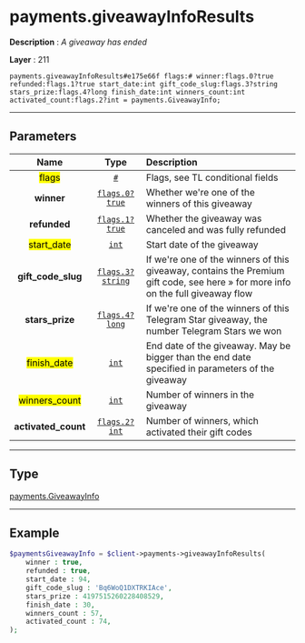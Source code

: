 # payments.giveawayInfoResults

**Description** : *A giveaway has ended*

**Layer** : 211

```tl
payments.giveawayInfoResults#e175e66f flags:# winner:flags.0?true refunded:flags.1?true start_date:int gift_code_slug:flags.3?string stars_prize:flags.4?long finish_date:int winners_count:int activated_count:flags.2?int = payments.GiveawayInfo;
```

---

## Parameters

| Name | Type | Description |
| :---: | :---: | :--- |
| <mark>flags</mark> | [`#`](type/#) | Flags, see TL conditional fields |
| **winner** | [`flags.0?true`](type/true) | Whether we're one of the winners of this giveaway |
| **refunded** | [`flags.1?true`](type/true) | Whether the giveaway was canceled and was fully refunded |
| <mark>start_date</mark> | [`int`](type/int) | Start date of the giveaway |
| **gift_code_slug** | [`flags.3?string`](type/string) | If we're one of the winners of this giveaway, contains the Premium gift code, see here » for more info on the full giveaway flow |
| **stars_prize** | [`flags.4?long`](type/long) | If we're one of the winners of this Telegram Star giveaway, the number Telegram Stars we won |
| <mark>finish_date</mark> | [`int`](type/int) | End date of the giveaway. May be bigger than the end date specified in parameters of the giveaway |
| <mark>winners_count</mark> | [`int`](type/int) | Number of winners in the giveaway |
| **activated_count** | [`flags.2?int`](type/int) | Number of winners, which activated their gift codes |

---

## Type

[payments.GiveawayInfo](type/payments.GiveawayInfo)

---

## Example

```php
$paymentsGiveawayInfo = $client->payments->giveawayInfoResults(
	winner : true,
	refunded : true,
	start_date : 94,
	gift_code_slug : 'Bq6WoQ1DXTRKIAce',
	stars_prize : 4197515260228408529,
	finish_date : 30,
	winners_count : 57,
	activated_count : 74,
);
```